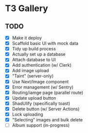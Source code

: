 # T3 Gallery

## TODO

- [x] Make it deploy
- [x] Scaffold basic UI with mock data
- [x] Tidy up build process
- [x] Actually set up a database
- [x] Attach database to UI
- [x] Add authentication (w/ Clerk)
- [x] Add image upload
- [x] "Taint" (server-only)
- [x] Use Next/Image component
- [x] Error management (w/ Sentry)
- [x] Routing/iamge page (parallel route)
- [x] Update upload button
- [x] ShadUIify (specifically toast)
- [x] Delete button (w/ Server Actions)
- [x] Lock uploading
- [x] "Selecting" images and bulk delete
- [ ] Album support (in-progress)
